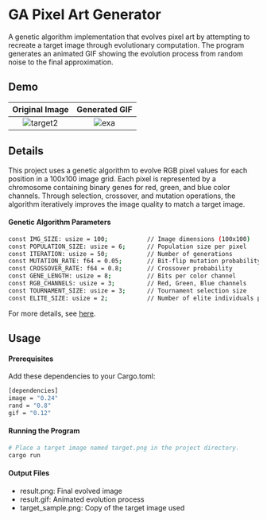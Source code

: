 # GA Pixel Art Generator
A genetic algorithm implementation that evolves pixel art by attempting to recreate a target image through evolutionary computation. 
The program generates an animated GIF showing the evolution process from random noise to the final approximation.

## Demo
| **Original Image** | **Generated GIF** |
|:---:|:---:|
| ![target2](https://github.com/user-attachments/assets/40bb4ed8-588b-4f7f-96de-c58ba8bb0fed) | ![exa](https://github.com/user-attachments/assets/b3407c34-23cb-466a-89c1-54f476426efa) |

## Details
This project uses a genetic algorithm to evolve RGB pixel values for each position in a 100x100 image grid. 
Each pixel is represented by a chromosome containing binary genes for red, green, and blue color channels. 
Through selection, crossover, and mutation operations, the algorithm iteratively improves the image quality to match a target image. 

#### Genetic Algorithm Parameters
```bash
const IMG_SIZE: usize = 100;           // Image dimensions (100x100)
const POPULATION_SIZE: usize = 6;      // Population size per pixel
const ITERATION: usize = 50;           // Number of generations
const MUTATION_RATE: f64 = 0.05;       // Bit-flip mutation probability
const CROSSOVER_RATE: f64 = 0.8;       // Crossover probability
const GENE_LENGTH: usize = 8;          // Bits per color channel
const RGB_CHANNELS: usize = 3;         // Red, Green, Blue channels
const TOURNAMENT_SIZE: usize = 3;      // Tournament selection size
const ELITE_SIZE: usize = 2;           // Number of elite individuals preserved
```
For more details, see [here](https://github.com/Yutarop/ga-pixel-art/wiki).

## Usage
#### Prerequisites
Add these dependencies to your Cargo.toml:
```bash
[dependencies]
image = "0.24"
rand = "0.8"
gif = "0.12"
```
#### Running the Program
```bash
# Place a target image named target.png in the project directory.
cargo run
```

#### Output Files
- result.png: Final evolved image
- result.gif: Animated evolution process
- target_sample.png: Copy of the target image used
